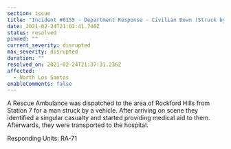 ```yaml
---
section: issue
title: "Incident #0155 - Department Response - Civilian Down (Struck by Vehicle)"
date: 2021-02-24T21:02:41.740Z
status: resolved
pinned: ""
current_severity: disrupted
max_severity: disrupted
duration: ""
resolved_on: 2021-02-24T21:37:31.236Z
affected:
  - North Los Santos
enableComments: false
---
```

A Rescue Ambulance was dispatched to the area of Rockford Hills from Station 7 for a man struck by a vehicle. After arriving on scene they identified a singular casualty and started providing medical aid to them. Afterwards, they were transported to the hospital.

Responding Units: RA-71